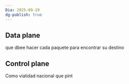 ```yaml
---
Dia: 2025-09-19
dg-publish: true
---
```

## Data plane
que dbee hacer cada paquete para encontrar su destino

## Control plane 
Como vialidad nacional que pint